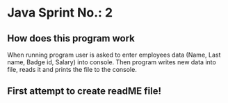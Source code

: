 # Java Sprint No.: 2
## How does this program work
 When running program user is asked to enter employees data (Name, Last name, Badge id, Salary) into console. Then program writes new data into file, reads it and prints the file to the console.
## First attempt to create readME file!
